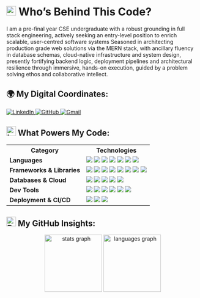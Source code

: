 <!--- ------------------------------------------------------------------------------------------------------------------------------------------------------ -->
<!--- -- Custom Designed Banner ---------------------------------------------------------------------------------------------------------------------------- -->
<!--- ------------------------------------------------------------------------------------------------------------------------------------------------------ -->
<!--
<div align="center">
  <img src="https://github.com/user-attachments/assets/bbaee8ef-6913-4ad1-844d-f26686bbdbaf" alt="github header" />
</div>
-->

<!--- ------------------------------------------------------------------------------------------------------------------------------------------------------ -->
<!--- -- Who’s Behind This Code? ------------------------------------------------------------------------------------------------------------------------------------------ -->
<!--- ------------------------------------------------------------------------------------------------------------------------------------------------------ -->

# <img src="https://raw.githubusercontent.com/Tarikul-Islam-Anik/Telegram-Animated-Emojis/main/Symbols/Dizzy.webp" alt="Dizzy" width="25" height="25" /> Who’s Behind This Code?

I am a pre-final year CSE undergraduate with a robust grounding in full stack engineering, actively seeking an entry-level position to enrich scalable, user-centred software systems 
Seasoned in architecting production grade web solutions via the MERN stack, with ancillary fluency in database schemas, cloud-native infrastructure and system design, presently fortifying backend logic, deployment pipelines and architectural resilience through immersive, hands-on execution, guided by a problem solving ethos and collaborative intellect.

<!--- ------------------------------------------------------------------------------------------------------------------------------------------------------ -->
<!--- -- Socials ------------------------------------------------------------------------------------------------------------------------------------------- -->
<!--- ------------------------------------------------------------------------------------------------------------------------------------------------------ -->

## 🌍 My Digital Coordinates:

<p align="left">
  <a href="https://www.linkedin.com/in/arjunbir-singh/" target="_blank">
    <img src="https://img.shields.io/badge/LinkedIn-blue?style=for-the-badge&logo=linkedin&logoColor=white" alt="LinkedIn" />
  </a>
  <a href="https://github.com/Arjun140205" target="_blank">
    <img src="https://img.shields.io/badge/GitHub-000000?style=for-the-badge&logo=github&logoColor=white" alt="GitHub" />
  </a>
  <a href="mailto:arjunbirsingh1699@gmail.com" target="_blank">
    <img src="https://img.shields.io/badge/Gmail-D14836?style=for-the-badge&logo=gmail&logoColor=white" alt="Gmail" />
  </a>
</p>
<!--- ------------------------------------------------------------------------------------------------------------------------------------------------------ -->
<!--- -- Skills Section ------------------------------------------------------------------------------------------------------------------------------------ -->
<!--- ------------------------------------------------------------------------------------------------------------------------------------------------------ -->

## <img src="https://raw.githubusercontent.com/Tarikul-Islam-Anik/Telegram-Animated-Emojis/main/Objects/Laptop.webp" alt="Laptop" width="25" height="25" /> What Powers My Code:

<table>
  <tr>
    <th>Category</th>
    <th>Technologies</th>
  </tr>

  <tr>
    <td><b>Languages</b></td>
    <td>
      <img src="https://skillicons.dev/icons?i=javascript" />
      <img src="https://skillicons.dev/icons?i=cpp" />
      <img src="https://skillicons.dev/icons?i=python" />
      <img src="https://skillicons.dev/icons?i=java" />
      <img src="https://skillicons.dev/icons?i=html" />
      <img src="https://skillicons.dev/icons?i=css" />
      <img src="https://skillicons.dev/icons?i=bash" />
    </td>
  </tr>

  <tr>
    <td><b>Frameworks & Libraries</b></td>
    <td>
      <img src="https://skillicons.dev/icons?i=react" />
      <img src="https://skillicons.dev/icons?i=nodejs" />
      <img src="https://skillicons.dev/icons?i=express" />
      <img src="https://skillicons.dev/icons?i=redux" />
      <img src="https://skillicons.dev/icons?i=tailwind" />
      <img src="https://skillicons.dev/icons?i=bootstrap" />
      <img src="https://skillicons.dev/icons?i=sass" />
      <img src="https://skillicons.dev/icons?i=vite" />
    </td>
  </tr>

  <tr>
    <td><b>Databases & Cloud</b></td>
    <td>
      <img src="https://skillicons.dev/icons?i=mongodb" />
      <img src="https://skillicons.dev/icons?i=mysql" />
      <img src="https://skillicons.dev/icons?i=postgres" />
      <img src="https://skillicons.dev/icons?i=firebase" />
      <img src="https://skillicons.dev/icons?i=aws" />
    </td>
  </tr>

  <tr>
    <td><b>Dev Tools</b></td>
    <td>
      <img src="https://skillicons.dev/icons?i=git" />
      <img src="https://skillicons.dev/icons?i=github" />
      <img src="https://skillicons.dev/icons?i=npm" />
      <img src="https://skillicons.dev/icons?i=yarn" />
      <img src="https://skillicons.dev/icons?i=vscode" />
      <img src="https://skillicons.dev/icons?i=chrome" />
    </td>
  </tr>

  <tr>
    <td><b>Deployment & CI/CD</b></td>
    <td>
      <img src="https://skillicons.dev/icons?i=vercel" />
      <img src="https://skillicons.dev/icons?i=netlify" />
      <img src="https://skillicons.dev/icons?i=githubactions" />
  </tr>
</table>

<!--- ------------------------------------------------------------------------------------------------------------------------------------------------------ -->
<!--- -- Metrics ------------------------------------------------------------------------------------------------------------------------------------------- -->
<!--- ------------------------------------------------------------------------------------------------------------------------------------------------------ -->

<h2>
  <img src="https://raw.githubusercontent.com/Tarikul-Islam-Anik/Telegram-Animated-Emojis/main/Objects/Bar%20Chart.webp" alt="Bar Chart" width="25" height="25" />  
  My GitHub Insights:
</h2>

<div align="center">
  <img src="https://github-readme-stats.vercel.app/api?username=Arjun140205&hide_title=false&hide_rank=false&show_icons=true&include_all_commits=true&count_private=true&theme=dark&hide_border=true" height="150" alt="stats graph" />
  <img src="https://github-readme-stats.vercel.app/api/top-langs?username=Arjun140205&layout=compact&langs_count=6&theme=dark&hide_border=true" height="150" alt="languages graph" />
</div>

<!--- ------------------------------------------------------------------------------------------------------------------------------------------------------ -->
<!--- -- Thanks & Dev Quote -------------------------------------------------------------------------------------------------------------------------------- -->
<!--- ------------------------------------------------------------------------------------------------------------------------------------------------------ -->
